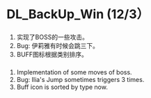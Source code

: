 # DL_BackUp_Win (12/3）

#####
1. 实现了BOSS的一些攻击。
2. Bug: 伊莉雅有时候会跳三下。
3. BUFF图标根据类别排序。

#####
1. Implementation of some moves of boss.
2. Bug: Ilia's Jump sometimes triggers 3 times.
3. Buff icon is sorted by type now.


